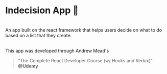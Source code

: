 # Indecision App 🤔

<br>
An app built on the react framework that helps users decide on what to do based on a list that they create.
<br>
<br>

This app was developed through Andrew Mead's

> "The Complete React Developer Course (w/ Hooks and Redux)" **@Udemy**
